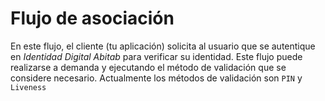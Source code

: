 # Flujo de asociación

En este flujo, el cliente (tu aplicación) solicita al usuario que se autentique en _Identidad Digital Abitab_ para verificar su identidad. Este flujo puede realizarse a demanda y ejecutando el método de validación que se considere necesario. Actualmente los métodos de validación son `PIN` y `Liveness`

<!-- TODO: Introducir imagen del diagrama aca -->
